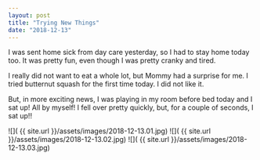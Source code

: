 ```yaml
---
layout: post
title: "Trying New Things"
date: "2018-12-13"
---
```


I was sent home sick from day care yesterday, so I had to stay home today too. It was pretty fun, even though I was pretty cranky and tired.

I really did not want to eat a whole lot, but Mommy had a surprise for me. I tried butternut squash for the first time today. I did not like it.

But, in more exciting news, I was playing in my room before bed today and I sat up! All by myself! I fell over pretty quickly, but, for a couple of seconds,  I sat up!!

<span class="gallery">
  ![]( {{ site.url }}/assets/images/2018-12-13.01.jpg)
  ![]( {{ site.url }}/assets/images/2018-12-13.02.jpg)
  ![]( {{ site.url }}/assets/images/2018-12-13.03.jpg)
</span>
